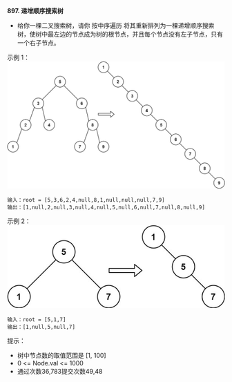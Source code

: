 **897. 递增顺序搜索树**
- 给你一棵二叉搜索树，请你 按中序遍历 将其重新排列为一棵递增顺序搜索树，使树中最左边的节点成为树的根节点，并且每个节点没有左子节点，只有一个右子节点。

示例 1：
![IncreasingBST_Easy1](../../../../../../resources/node/bst/IncreasingBST_Easy1.jpg "IncreasingBST_Easy1")
```
输入：root = [5,3,6,2,4,null,8,1,null,null,null,7,9]
输出：[1,null,2,null,3,null,4,null,5,null,6,null,7,null,8,null,9]
```
示例 2：
![IncreasingBST_Easy2](../../../../../../resources/node/bst/IncreasingBST_Easy2.jpg "IncreasingBST_Easy2")
```
输入：root = [5,1,7]
输出：[1,null,5,null,7]
```

提示：
- 树中节点数的取值范围是 [1, 100]
- 0 <= Node.val <= 1000
- 通过次数36,783提交次数49,48
